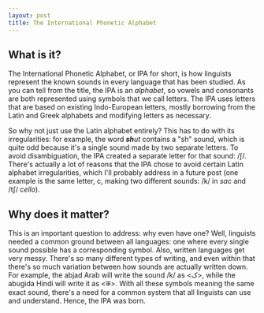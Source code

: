 ```yaml
---
layout: post
title: The International Phonetic Alphabet
---
```


## What is it?

The International Phonetic Alphabet, or IPA for short, is how linguists represent the known sounds in every language that has been studied. As you can tell from the title, the IPA is an _alphabet_, so vowels and consonants are both represented using symbols that we call letters. The IPA uses letters that are based on existing Indo-European letters, mostly borrowing from the Latin and Greek alphabets and modifying letters as necessary.

So why not just use the Latin alphabet entirely? This has to do with its irregularities: for example, the word _**sh**ut_ contains a "sh" sound, which is quite odd because it's a single sound made by two separate letters. To avoid disambiguation, the IPA created a separate letter for that sound: /ʃ/. There's actually a lot of reasons that the IPA chose to avoid certain Latin alphabet irregularities, which I'll probably address in a future post (one example is the same letter, c, making two different sounds: /k/ in _sac_ and /tʃ/ _cello_).

## Why does it matter?

This is an important question to address: why even have one? Well, linguists needed a common ground between all languages: one where every single sound possible has a corresponding symbol. Also, written languages get very messy. There's so many different types of writing, and even within that there's so much variation between how sounds are actually written down. For example, the abjad Arab will write the sound /k/ as <ک>, while the abugida Hindi will write it as <क>. With all these symbols meaning the same exact sound, there's a need for a common system that all linguists can use and understand. Hence, the IPA was born.
